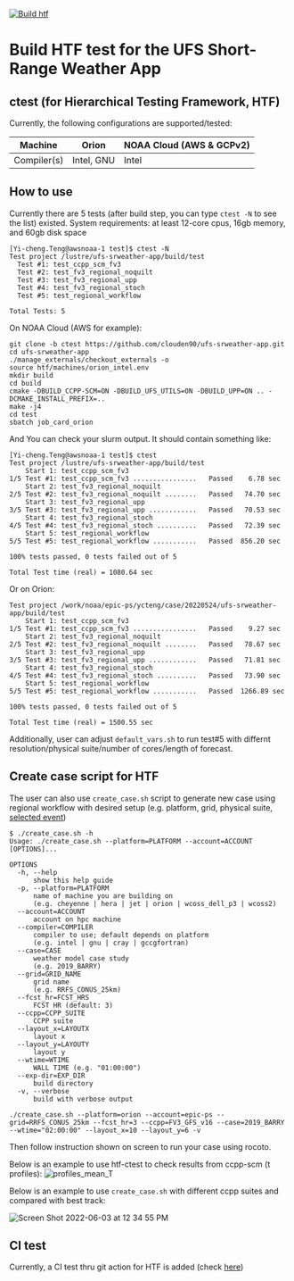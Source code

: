 [![Build htf](https://github.com/clouden90/ufs-srweather-app/actions/workflows/build.yml/badge.svg?branch=ctest)](https://github.com/clouden90/ufs-srweather-app/actions/workflows/build.yml)

# Build HTF test for the UFS Short-Range Weather App

## ctest (for Hierarchical Testing Framework, HTF)

Currently, the following configurations are supported/tested:

Machine     | Orion       | NOAA Cloud (AWS & GCPv2)   |
------------| ------------|--------|
Compiler(s) | Intel, GNU  | Intel  |

## How to use

Currently there are 5 tests (after build step, you can type ``ctest -N`` to see the list) existed.
System requirements: at least 12-core cpus, 16gb memory, and 60gb disk space

```
[Yi-cheng.Teng@awsnoaa-1 test]$ ctest -N
Test project /lustre/ufs-srweather-app/build/test
  Test #1: test_ccpp_scm_fv3
  Test #2: test_fv3_regional_noquilt
  Test #3: test_fv3_regional_upp
  Test #4: test_fv3_regional_stoch
  Test #5: test_regional_workflow

Total Tests: 5
```

On NOAA Cloud (AWS for example):


```
git clone -b ctest https://github.com/clouden90/ufs-srweather-app.git
cd ufs-srweather-app
./manage_externals/checkout_externals -o
source htf/machines/orion_intel.env
mkdir build
cd build
cmake -DBUILD_CCPP-SCM=ON -DBUILD_UFS_UTILS=ON -DBUILD_UPP=ON .. -DCMAKE_INSTALL_PREFIX=..
make -j4
cd test
sbatch job_card_orion

```
And You can check your slurm output. It should contain something like:

```
[Yi-cheng.Teng@awsnoaa-1 test]$ ctest
Test project /lustre/ufs-srweather-app/build/test
    Start 1: test_ccpp_scm_fv3
1/5 Test #1: test_ccpp_scm_fv3 ................   Passed    6.78 sec
    Start 2: test_fv3_regional_noquilt
2/5 Test #2: test_fv3_regional_noquilt ........   Passed   74.70 sec
    Start 3: test_fv3_regional_upp
3/5 Test #3: test_fv3_regional_upp ............   Passed   70.53 sec
    Start 4: test_fv3_regional_stoch
4/5 Test #4: test_fv3_regional_stoch ..........   Passed   72.39 sec
    Start 5: test_regional_workflow
5/5 Test #5: test_regional_workflow ...........   Passed  856.20 sec

100% tests passed, 0 tests failed out of 5

Total Test time (real) = 1080.64 sec
```

Or on Orion:

```
Test project /work/noaa/epic-ps/ycteng/case/20220524/ufs-srweather-app/build/test
    Start 1: test_ccpp_scm_fv3
1/5 Test #1: test_ccpp_scm_fv3 ................   Passed    9.27 sec
    Start 2: test_fv3_regional_noquilt
2/5 Test #2: test_fv3_regional_noquilt ........   Passed   78.67 sec
    Start 3: test_fv3_regional_upp
3/5 Test #3: test_fv3_regional_upp ............   Passed   71.81 sec
    Start 4: test_fv3_regional_stoch
4/5 Test #4: test_fv3_regional_stoch ..........   Passed   73.90 sec
    Start 5: test_regional_workflow
5/5 Test #5: test_regional_workflow ...........   Passed  1266.89 sec

100% tests passed, 0 tests failed out of 5

Total Test time (real) = 1500.55 sec
```
Additionally, user can adjust ``default_vars.sh`` to run test#5 with differnt resolution/physical suite/number of cores/length of forecast.

## Create case script for HTF
The user can also use ``create_case.sh`` script to generate new case using regional workflow with desired setup (e.g. platform, grid, physical suite, [selected event](https://ufs-case-studies.readthedocs.io/en/develop/2019Barry.html))

```
$ ./create_case.sh -h
Usage: ./create_case.sh --platform=PLATFORM --account=ACCOUNT [OPTIONS]...

OPTIONS
  -h, --help
      show this help guide
  -p, --platform=PLATFORM
      name of machine you are building on
      (e.g. cheyenne | hera | jet | orion | wcoss_dell_p3 | wcoss2)
  --account=ACCOUNT
      account on hpc machine
  --compiler=COMPILER
      compiler to use; default depends on platform
      (e.g. intel | gnu | cray | gccgfortran)
  --case=CASE
      weather model case study
      (e.g. 2019_BARRY)
  --grid=GRID_NAME
      grid name
      (e.g. RRFS_CONUS_25km)
  --fcst_hr=FCST_HRS
      FCST HR (default: 3)
  --ccpp=CCPP_SUITE
      CCPP suite
  --layout_x=LAYOUTX
      layout x
  --layout_y=LAYOUTY
      layout y
  --wtime=WTIME
      WALL TIME (e.g. "01:00:00")
  --exp-dir=EXP_DIR
      build directory
  -v, --verbose
      build with verbose output
      
./create_case.sh --platform=orion --account=epic-ps --grid=RRFS_CONUS_25km --fcst_hr=3 --ccpp=FV3_GFS_v16 --case=2019_BARRY --wtime="02:00:00" --layout_x=10 --layout_y=6 -v

```
Then follow instruction shown on screen to run your case using rocoto. 

Below is an example to use htf-ctest to check results from ccpp-scm (t profiles):
![profiles_mean_T](https://user-images.githubusercontent.com/30629225/173900650-9227d4f2-cd25-42a3-8388-f661c5df14d3.png)

Below is an example to use ``create_case.sh`` with different ccpp suites and compared with best track:

![Screen Shot 2022-06-03 at 12 34 55 PM](https://user-images.githubusercontent.com/30629225/171907971-092760fa-c566-4a8e-a571-f5da4a972a91.png)

## CI test
Currently, a CI test thru git action for HTF is added (check [here](https://github.com/clouden90/ufs-srweather-app/runs/6924907844?check_suite_focus=true))  
